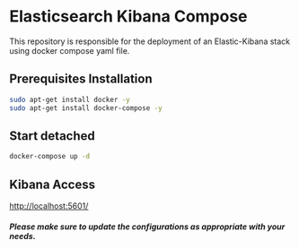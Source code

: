 # Elasticsearch Kibana Compose

This repository is responsible for the deployment of an Elastic-Kibana stack using docker compose yaml file.

## Prerequisites Installation
```bash
sudo apt-get install docker -y
sudo apt-get install docker-compose -y
```

## Start detached

```bash
docker-compose up -d
```

## Kibana Access
[http://localhost:5601/](http://localhost:5601/)

##### Please make sure to update the configurations as appropriate with your needs.
